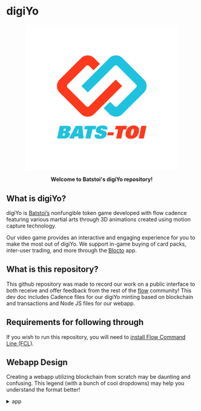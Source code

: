 # digiYo

<p align="center">
  <a href = https://batstoi.com/>
    <img width="400" src="BT_logo_color.png" /> 
  </a>
</p>
<p align = "center" >
  <b>Welcome to Batstoi's digiYo repository!</b>
  </p>
  
## What is digiYo?

digiYo is [Batstoi’s](https://batstoi.com/) nonfungible token game developed with flow cadence featuring various martial arts through 3D animations created using motion capture technology. 

Our video game provides an interactive and engaging experience for you to make the most out of digiYo. We support in-game buying of card packs, inter-user trading, and more through the [Blocto](https://blocto.portto.io/en/) app.

## What is this repository?
This github repository was made to record our work on a public interface to both receive and offer feedback from the rest of the [flow](https://www.onflow.org/) community! This dev doc includes Cadence files for our digiYo minting based on blockchain and transactions and Node JS files for our webapp. 

## Requirements for following through 
If you wish to run this repository, you will need to [install Flow Command Line (FCL)](https://docs.onflow.org/flow-cli/install). 

## Webapp Design

Creating a webapp utilizing blockchain from scratch may be daunting and confusing. This legend (with a bunch of cool dropdowns) may help you understand the format better!


<!DOCTYPE html>
<details>
    <summary>app</summary>
    <ul>
        <li>api folder</li>
    </ul>
    <ul style="list-style-type:none;">
        <li><details>
        <summary>cadence folder</summary>
          This is where we put the contracts, scripts, and transactions
          where we put the contracts, scripts, transactions
        </details></li>
        <li><details>
        <summary>web folder</summary>
            <ul style="list-style-type:none;">
                <li><details>
                    <summary><b>public folder</b></summary>
                    The root folder that gets dealt by the web server in the end; contains a significant file, index.html
                    <ul style="list-style-type:none;">
                    <li><details>
                        <summary>index.html</summary>
                        THE single html page in our project containing the ID root on line 18, where we place our React application.
                    </details>
                    <li><details>
                        <summary>manifest.json</summary>
                        Gives information to the broswer about your application. For example, this is required for mobile browsers so that you can add a shortcut to your web application.
                        </details>
                    </ul>
                    </details>
                </li>
                <li><details>
                    <summary>src folder</summary>
                    <ul style="list-style-type:none;">
                        <li><details>
                            <summary>parts folder</summary>
                            Contains general components that use one or more Hooks and one or more display components.
                        </details>
                        <li><details>
                            <summary>svg folder</summary>
                            Contains images of NFTs and logos.
                            <ul style = "list-style-type:none;">
                                <li>
                                    <details>
                                        <summary>items folder</summary>
                                        Contains images of NFTs
                                    </details>
                              </li>
                            </ul>
                            </details>
                        <li><details>
                            <summary>util folder</summary>
                            Contains small single-purpose funcitons, without dependencies, free of side effects, and format values (to print and view in UI). 
                            <ul style = "list-style-type:none;">
                                <li><details>
                                    <summary>fetcher.js</summary>
                                <ul>
                                    <li>a function that returns the data (formatted in json) from a url</li>
                                    <li>Will be imported and called in use_market_items.hook.js to fetch data in line 22 in funciton useSWR()</li>
                                </ul>
                            </details></li>
                            <li><details>
                                <summary>fmt-flow.js</summary>
                                <ul>
                                    <li>a function for displaying flow balance (as a string)</li>
                                    <li>imported and called in flow-balance-cluster.comp.js to show flow balance in a label on line 16.</li>
                                </ul>
                            </details></li>
                            <li><details>
                                <summary>fmt-kibble.js</summary>
                                <ul>
                                    <li>a function for displaying coin (digiyo currency) balance as a cleaned up string.</li>
                                    <li>imported and called in balance-cluster.comp.js to show coin balance in table data in line 45 and also in kibbles-balance-cluster.comp.js to show coin balance in label in line 18.</li>
                                </ul>
                            </details></li>
                            <li><details>
                                <summary>normalize-item.js</summary>
                                <ul>
                                    <li>a function that (given an item (json data fetched from useSWR) as parameter) returns an object assoicated with metadata, item id, type id, owner, price, and transaction id.</li>
                                    <li>Where it is called: after fetching data using useSWR in use-market-items.hook.js, if successful, it will take a list given by some parent component, loop through all the items fetched previously, make them into objects with metadata, then set the parent's list as a list of objects with those formatted data. See line 29.</li>
                                </ul>
                            </details></li>
                            <li><details>
                                <summary>sleep.js</summary>
                                <ul>
                                    <li>a function to make the code wait (default wait time = 500 miliseconds) before executing the next line of code.</li>
                                    <li>since Javascript is asynchronous, this means you can't pause/block code execution, so you must use this funciton to make things wait </li>
                                    <li>use in use-initialized.hook.js where it returns a function that maintains variables about whether the account is initialized, its status, flow and kibble (coiin) balance. It updates by calling the initializeAccount function (status PROCESSSING). If successful, it refreshes the flow kibble balance and sets SUCCESS status. When initialization and update process is complete, it calls the SLEEP (delay time) to wait and then reset the status back ot IDLE. See line 73.</li>
                                </ul>
                            </details></li>
                            </ul>
                        </details></li>
                        <li>index.js</li>
                        <li><details><summary>font.css and theme.js</summary>
                        Files for installed UI theme and font</details></li>
                    </ul>
                </details></li>
                <li>
                    <details>
                        <summary>.env.example</summary>
                        Contains environment variables.
                    </details>
                </li>
                <li>
                    <details>
                        <summary>package.json and package-lock.json</summary>
                        Json file to install dependencies; automatically created with <code>create-react-app</code>.
                    </details>
                </li>
            </ul>
        </details></li>
        <li>
            <details>
                <summary>app.json</summary>
                Contains information about the flow account such as the address and private key. 
            </details>
        </li>
        <li>
            <details>
                <summary>flow.json</summary>
                Where you can update/add/delete the names and file locations of the contracts as they are created and specifiy which network the contracts are deployed to.
            </details>
            </li>
            <li>
            <details>
                <summary>.env</summary>
                Stores FLOW_ADDRESS and FLOW_PRIVATE_KEY. 
            </details>
            </li>
            <li>
                <details>
                    <summary>.gitignore</summary>
                    Contains information that you do not want to commit to git, such as the .env file. 
                </details>
                </li>
    </ul>
</details>
